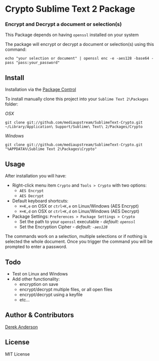 Crypto Sublime Text 2 Package
=============================

### Encrypt and Decrypt a document or selection(s)

This Package depends on having `openssl` installed on your system

The package will encrypt or decrypt a document or selection(s) using this command:

    echo "your selection or document" | openssl enc -e -aes128 -base64 -pass "pass:your_password"


Install
-------
Installation via the [Package Control](http://wbond.net/sublime_packages/package_control) 
  
To install manually clone this project into your `Sublime Text 2\Packages` folder:

*OSX*

    git clone git://github.com/mediaupstream/SublimeText-Crypto.git ~/Library/Application\ Support/Sublime\ Text\ 2/Packages/Crypto

*Windows*

    git clone git://github.com/mediaupstream/SublimeText-Crypto.git "%APPDATA%\Sublime Text 2\Packages\Crypto"



Usage
-----
After installation you will have:  

* Right-click menu item `Crypto` and `Tools > Crypto` with two options:  
  - `AES Encrypt`
  - `AES Decrypt`
* Default keyboard shortcuts:  
  - `⌘+K,e` on OSX or `ctrl+K,e` on Linux/Windows (AES Encrypt)
  - `⌘+K,d` on OSX or `ctrl+K,d` on Linux/Windows (AES Decrypt)
* Package Settings: `Preferences > Package Settings > Crypto`  
  - Set the path to your `openssl` executable - *default: `openssl`*
  - Set the Encryption Cipher - *default: `-aes128`*


The commands work on a selection, multiple selections or if nothing is selected the whole document. Once you trigger the command you will be prompted to enter a password.



Todo
----
* Test on Linux and Windows
* Add other functionality:
  - encryption on save
  - encrypt/decrypt multiple files, or all open files
  - encrypt/decrypt using a keyfile
  - etc...


Author & Contributors
----------------------
[Derek Anderson](http://twitter.com/derekanderson)


License
-------
MIT License